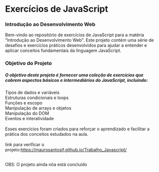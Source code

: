 <h1>Exercícios de JavaScript</h1>
 <h3>Introdução ao Desenvolvimento Web</h3>
Bem-vindo ao repositório de exercícios de JavaScript para a matéria "Introdução ao Desenvolvimento Web". Este projeto contém uma série de desafios e exercícios práticos desenvolvidos para ajudar a entender e aplicar conceitos fundamentais da linguagem JavaScript.

<h3>Objetivo do Projeto</h3>
<h5>O objetivo deste projeto é fornecer uma coleção de exercícios que cobrem aspectos básicos e intermediários do JavaScript, incluindo:</h5>

Tipos de dados e variáveis<br>
Estruturas condicionais e loops<br>
Funções e escopo<br>
Manipulação de arrays e objetos<br>
Manipulação do DOM<br>
Eventos e interatividade<br><br>
Esses exercícios foram criados para reforçar o aprendizado e facilitar a prática dos conceitos estudados na aula.<br><br>
link para verificar o projeto:https://maurosantosif.github.io/Trabalho_Javascript/ <br><br>
<p>OBS: O projeto ainda nõa está concluído</p>
